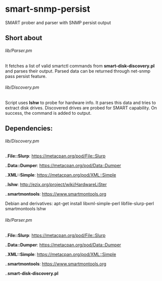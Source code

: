 # smart-snmp-persist
SMART prober and parser with SNMP persist output

## Short about

###### lib/Parser.pm

It fetches a list of valid smartctl commands from **smart-disk-discovery.pl** and parses their output. Parsed data can be returned
through net-snmp pass persist feature.

###### lib/Discovery.pm

Script uses **lshw** to probe for hardware info. It parses this data and tries to extract disk drives.
Discovered drives are probed for SMART capability. On success, the command is added to output.

## Dependencies:

###### lib/Discovery.pm

..**File::Slurp**: https://metacpan.org/pod/File::Slurp

..**Data::Dumper**: https://metacpan.org/pod/Data::Dumper

..**XML::Simple**: https://metacpan.org/pod/XML::Simple

..**lshw**: http://ezix.org/project/wiki/HardwareLiSter

..**smartmontools**: https://www.smartmontools.org

Debian and derivatives: apt-get install libxml-simple-perl libfile-slurp-perl smartmontools lshw
###### lib/Parser.pm 

..**File::Slurp**: https://metacpan.org/pod/File::Slurp

..**Data::Dumper**: https://metacpan.org/pod/Data::Dumper

..**XML::Simple**: https://metacpan.org/pod/XML::Simple

..**smartmontools**: https://www.smartmontools.org

..**smart-disk-discovery.pl**


